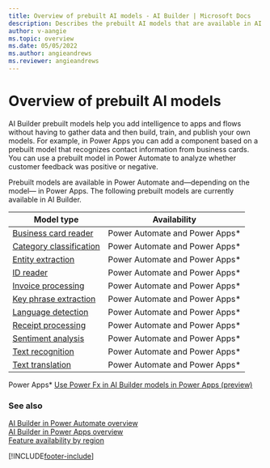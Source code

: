 ```yaml
---
title: Overview of prebuilt AI models - AI Builder | Microsoft Docs
description: Describes the prebuilt AI models that are available in AI Builder.
author: v-aangie
ms.topic: overview
ms.date: 05/05/2022
ms.author: angieandrews
ms.reviewer: angieandrews
---
```


# Overview of prebuilt AI models

AI Builder prebuilt models help you add intelligence to apps and flows without having to gather data and then build, train, and publish your own models. For example, in Power Apps you can add a component based on a prebuilt model that recognizes contact information from business cards. You can use a prebuilt model in Power Automate to analyze whether customer feedback was positive or negative.

Prebuilt models are available in Power Automate and&mdash;depending on the model&mdash; in Power Apps. The following prebuilt models are currently available in AI Builder.

|   Model type  | Availability  |
| -------- | --------- |
| [Business card reader](prebuilt-business-card.md)   |   Power Automate and Power Apps*    |
| [Category classification](prebuilt-category-classification.md) | Power Automate and Power Apps*  |
| [Entity extraction](prebuilt-entity-extraction.md)    |    Power Automate and Power Apps*   |
| [ID reader](prebuilt-id-reader.md)    |    Power Automate and Power Apps*     |
| [Invoice processing](prebuilt-invoice-processing.md)    |    Power Automate and Power Apps*     |
| [Key phrase extraction](prebuilt-key-phrase.md)  |    Power Automate and Power Apps*     |
| [Language detection](prebuilt-language-detection.md)  |    Power Automate and Power Apps*     |
| [Receipt processing](prebuilt-receipt-processing.md)   |   Power Automate and Power Apps*      |
| [Sentiment analysis ](prebuilt-sentiment-analysis.md)    |    Power Automate and Power Apps*     |
| [Text recognition ](prebuilt-text-recognition.md)    |    Power Automate and Power Apps*     |
| [Text translation ](prebuilt-text-translation.md)    |    Power Automate and Power Apps*     |

Power Apps*  [Use Power Fx in AI Builder models in Power Apps (preview)](https://docs.microsoft.com/ai-builder/powerfx-in-powerapps)

### See also

[AI Builder in Power Automate overview](use-in-flow-overview.md)  
[AI Builder in Power Apps overview](use-in-powerapps-overview.md)  
[Feature availability by region](availability-region.md)


[!INCLUDE[footer-include](includes/footer-banner.md)]
